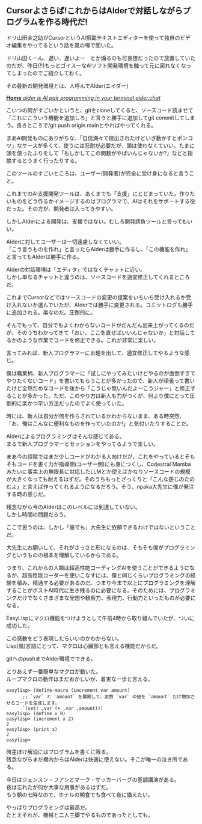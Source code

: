 ## Cursorよさらば!これからはAIderで対話しながらプログラムを作る時代だ!

ドリ山田金之助がCursorというAI搭載テキストエディターを使って独自のビデオ編集をやってるという話を風の噂で聞いた。

ドリ山田くーん、遅い、遅いよー　とか煽るのも可哀想だったので放置していたのだが、昨日(!!)もっとゴイスーなAIソフト開発環境を触って元に戻れなくなってしまったのでご紹介しておく。

その最新の開発環境とは、人呼んでAIder(エイダー)

[**Home**
*aider is AI pair programming in your terminal*
*aider.chat*](https://aider.chat/)

こいつの何がすごいかというと、gitをcloneしてくると、ソースコード読ませて「これにこういう機能を追加しろ」と言うと勝手に追加してgit commitしてしまう。良きところで/git push origin mainとやればやってくれる。

まあAI開発ものにありがちな、「自信満々で提出されたけどいざ動かすとポンコツ」なケースが多くて、使うには忍耐が必要だが、頭は使わなくていい。たまに頭を使ったふりをして「もしかしてこの関数がやばいんじゃないか?」などと指摘するとうまく行ったりする。

このツールのすごいところは、ユーザー(開発者)が完全に受け身になると言うこと。

これまでのAI支援開発ツールは、あくまでも「支援」にとどまっていた。作りたいものをどう作るかイメージするのはプログラマで、AIはそれをサポートする役だった。その方が、開発者は入ってきやすい。

しかしAIderによる開発は、支援ではない。むしろ開発請負ツールと言ってもいい。

AIderに対してユーザーは一切遠慮しなくていい。  
「こう言うものを作れ」と言ったらAIderは勝手に作るし、「この機能を作れ」と言ってもAIderは勝手に作る。

AIderの対話環境は「エディタ」ではなくチャットに近い。  
しかし単なるチャットと違うのは、ソースコードを適宜修正してくれるところだ。

これまでCursorなどではソースコードの変更の提案をいちいち受け入れるか受け入れないか選んでいたが、AIderでは勝手に変更される。コミットログも勝手に追加される。楽なのだ。圧倒的に。

そんでもって、自分でもよくわからないコードがだんだん出来上がってくるのだが、そのうちわかってきて「おい、ここを直せばいいんじゃないか」と対話してるかのような作業でコードを修正できる。これが非常に楽しい。

言ってみれば、新人プログラマーにお題を出して、適宜修正してやるような感じ。

僕は職業柄、新人プログラマーに「試しにやってみたいけどやるのが面倒すぎてやりたくないコード」を書いてもらうことが多かったので、新人が頑張って書いたけど全然だめなコードを後から「こうじゃ無いんだよーこうジャー」と修正することが多かった。ただ、このやり方は新人も力がつくが、何より僕にとって圧倒的に楽かつ早い方法だったのでよく使っていた。

時には、新人は自分が何を作らされているかわからないまま、ある時突然、「お、俺はこんなに便利なものを作っていたのか!」と気付いたりすることだ。

AIderによるプログラミングはそんな感じである。  
まるで新人プログラマーとセッションをやってるようで楽しい。

まあ今の段階ではまだ少しコードがわかる人向けだが、これをやっているとそもそもコードを書く力が指導側(ユーザー側)にも身につくし、Codestral Mambaみたいに事実上の無限長に対応したLLMとか使えばかなりソースコードの規模が大きくなっても耐えるはずだ。そのうちもっとざっくりと「こんな感じのたのむよ」と言えば作ってくれるようになるだろう。そう、npaka大先生に僕が発注する時の感じだ。

残念ながら今のAIderはこのレベルには到達していない。  
しかし時間の問題だろう。

ここで思うのは、しかし「誰でも」大先生に依頼できるわけではないということだ。

大先生にお願いして、それがさっさと形になるのは、そもそも僕がプログラミングというものの根本を理解しているからである。

つまり、これからの人類は超高性能コーディングAIを使うことができるようになるが、超高性能コーダーを使いこなすには、俺と同じくらいプログラミングの経験を積み、精通する必要があるのだ。つまり今まで以上にプログラミングを理解することがポストAI時代に生き残るのに必要になる。そのためには、プログラミングだけでなくさまざまな発想や観察力、表現力、行動力といったものが必要になる。

EasyLispにマクロ機能をつけようとして午前4時から取り組んでいたが、ついに成功した。

この感動をどう表現したらいいのかわからない。  
Lisp(風)言語にとって、マクロは心臓部とも言える機能だからだ。

gitへのpushまでAIder環境でできる。

とりあえず一番簡単なマクロが動いた。  
ループマクロの動作はまだおかしいが、着実な一歩と言える。

```
easylisp> (define-macro (increment var amount)
      ;; `var` と `amount` を展開して、変数 `var` の値を `amount` だけ増加させるコードを生成します。
      `(set! ,var (+ ,var ,amount)))
easylisp> (define x 0)
easylisp> (increment x 2)
2
easylisp> (print x)
2
easylisp>
```

時差ぼけ解消にはプログラムを書くに限る。  
残念ながらまだ機内からはAIderは快適に使えない。そこが唯一の泣き所である。

今日はジェンスン・フアンとマーク・ザッカーバーグの基調講演がある。  
夜は忘れたが何か大事な用事があるはずだ。  
もう朝の七時なので、ホテルの朝食でも食べて夜に備えたい。

やっぱりプログラミングは最高だ。  
たとえそれが、機械と二人三脚でやるものであったとしても。

